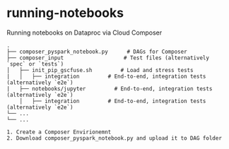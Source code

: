 # running-notebooks
Running notebooks on Dataproc via Cloud Composer

    .
    ├── composer_pyspark_notebook.py      # DAGs for Composer
    ├── composer_input                   # Test files (alternatively `spec` or `tests`)
    │   ├── init_pip_gscfuse.sh         # Load and stress tests
    |   │   ├── integration         # End-to-end, integration tests (alternatively `e2e`)
    |   ├── notebooks/jupyter         # End-to-end, integration tests (alternatively `e2e`)
        │   ├── integration         # End-to-end, integration tests (alternatively `e2e`)
    └── ...
    └── ...
    
    1. Create a Composer Envirionemnt
    2. Download composer_pyspark_notebook.py and upload it to DAG folder
